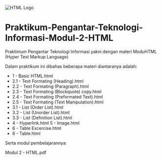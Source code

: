 ![HTML Logo](https://upload.wikimedia.org/wikipedia/commons/thumb/6/61/HTML5_logo_and_wordmark.svg/512px-HTML5_logo_and_wordmark.svg|width=150)
# Praktikum-Pengantar-Teknologi-Informasi-Modul-2-HTML
Praktimum Pengantar Teknologi Informasi yakni dengan materi ModuHTML (Hyper Text Markup Language)

Dalam praktikum ini dibahas beberapa materi diantaranya adalah:

 - 1 - Basic HTML.html  
 - 2.1 - Text Formating (Heading).html
 - 2.2 - Text Formating (Paragraph).html
 - 2.3 - Text Formating (Blockquote) copy.html
 - 2.4 - Text Formating (Preformated Text).html
 - 2.5 - Text Formating (Text Manipulation).html
 - 3.1 - List (Order List).html
 - 3.2 - List (Unorder List).html
 - 3.3 - List (Definition List).html
 - 4 - Hyperlink.html 5 - Image.html
 - 6 - Table Excercise.html
 - 6 - Table.html

Serta modul pembelajarannya:

Modul 2 -  HTML.pdf